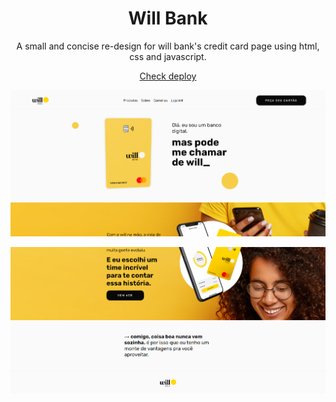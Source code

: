 <h1 align="center">Will Bank</h1>
<p align="center">A small and concise re-design for will bank's credit card page using html, css and javascript.</p>
<p align="center">
  <a href="https://willbank.surge.sh/">Check deploy</a>
</p>

<p align="center">
  <img src="./assets/1.png" width="1000">
</p>
<p align="center">
  <img src="./assets/2.png" width="1000">
</p>
